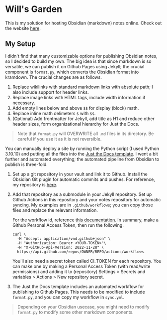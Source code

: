 # Will's Garden

This is my solution for hosting Obsidian (markdown) notes online. Check out the website [here](https://willjhliang.github.io/public-garden/).

## My Setup

I didn't find that many customizable options for publishing Obsidian notes, so I decided to build my own. The big idea is that since markdown is so versatile, we can publish it on Github Pages using Jekyll; the crucial component is `format.py`, which converts the Obsidian format into kramdown. The crucial changes are as follows.
1. Replace wikilinks with standard markdown links with absolute path; I also include support for header links.
2. Replace image links with HTML tags, include width information if necessary.
3. Add empty lines below and above `$$` for display (block) math.
4. Replace inline math delimeters `$` with `$$`.
5. (Optional) Add frontmatter for Jekyll, add title as H1 and reduce other header sizes, form organizational hierarchy for Just the Docs.

> Note that `format.py` will OVERWRITE all `.md` files in its directory. Be careful if you use it as it is not reversible.

You can manually deploy a site by running the Python script (I used Python 3.10.10) and putting all the files into the [Just the Docs template](https://github.com/just-the-docs/just-the-docs-template). I went a bit further and automated everything; the automated pipeline from Obsidian to publish is three-fold.
1. Set up a git repository in your vault and link it to Github. Install the Obsidian Git plugin for automatic commits and pushes. For reference, my repository is [here](https://github.com/willjhliang/notes).
2. Add that repository as a submodule in your Jekyll repository. Set up Github Actions in this repository and your notes repository for automatic syncing. My examples are in `.github/workflows`; you can copy those files and replace the relevant information.  

    For the workflow id, reference [this documentation](https://docs.github.com/en/rest/actions/workflows?apiVersion=2022-11-28). In summary, make a Github Personal Access Token, then run the following.
    ```
    curl \
      -H "Accept: application/vnd.github+json" \
      -H "Authorization: Bearer <YOUR-TOKEN>"\
      -H "X-GitHub-Api-Version: 2022-11-28" \
      https://api.github.com/repos/OWNER/REPO/actions/workflows
    ```
    You'll also need a secret token called CI_TOKEN for each repository. You can make one by making a Personal Access Token (with read/write permissions) and adding it to (repository) Settings > Secrets and variables > Actions > New repository secret.

3. The Just the Docs template includes an automated workflow for publishing to Github Pages. This needs to be modified to include `format.py`, and you can copy my workflow in `sync.yml`.

> Depending on your Obsidian usecase, you might need to modify `format.py` to modify some other markdown components.
